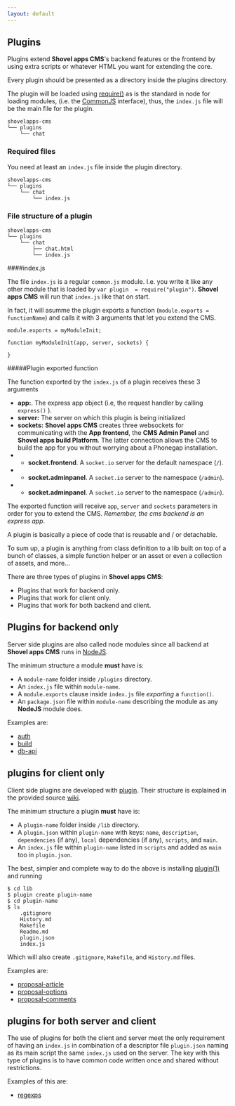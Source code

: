 ```yaml
---
layout: default
---
```


## Plugins

Plugins extend **Shovel apps CMS**'s backend features or the frontend by using extra
scripts or whatever HTML you want for extending the core.

Every plugin should be presented as a directory inside the plugins directory.

The plugin will be loaded using [require()](http://nodejs.org/api/modules.html#modules_module_require_id) as is the standard in node
for loading modules, (i.e. the [CommonJS](http://en.wikipedia.org/wiki/CommonJS) interface), thus, the `index.js` file
will be the main file for the plugin. 

    shovelapps-cms
    └── plugins
        └── chat    

### Required files


You need at least an `index.js` file inside the plugin directory.

    shovelapps-cms
    └── plugins
        └── chat
            └── index.js



### File structure of a plugin

    shovelapps-cms
    └── plugins
        └── chat
            ├── chat.html
            └── index.js

####index.js


The file `index.js` is a regular `common.js` module. I.e. you write it
like any other module that is loaded by `var plugin  = require("plugin")`.
**Shovel apps CMS** will run that `index.js` like that on start. 

In fact, it will asumme the plugin exports a function (`module.exports = functionName`)
and calls it with 3 arguments that let you extend the CMS.


    module.exports = myModuleInit;

    function myModuleInit(app, server, sockets) {
      
    }


#####Plugin exported function

The function exported by the `index.js` of a plugin receives these 3 arguments

* **app:**. The express app object (i.e, the request handler by calling `express()` ). 
* **server:** The server on which this plugin is being initialized
* **sockets:** **Shovel apps CMS** creates three websockets for communicating 
with the **App frontend**, the **CMS Admin Panel** and **Shovel apps build Platform**.
The latter connection allows the CMS to build the app for you without worrying
about a Phonegap installation. 
*  * **socket.frontend**. A `socket.io` server for the default namespace (`/`).
*  * **socket.adminpanel**. A `socket.io` server to the  namespace (`/admin`).
*  * **socket.adminpanel**. A `socket.io` server to the  namespace (`/admin`).

The exported function will receive `app`, `server` and `sockets` parameters
in order for you to extend the CMS. *Remember, the cms backend is an express app*.



A plugin is basically a piece of code that is reusable and / or detachable. 

To sum up, a plugin is anything from class definition to a lib built on top of a bunch of classes, a simple function helper or an asset or even a collection of assets, and more...

There are three types of plugins in **Shovel apps CMS**:

* Plugins that work for backend only.
* Plugins that work for client only.
* Plugins that work for both backend and client.

## Plugins for backend only

Server side plugins are also called node modules since all backend at **Shovel apps CMS** runs in [NodeJS](http://nodejs.org).

The minimum structure a module **must** have is:

* A `module-name` folder inside `/plugins` directory.
* An `index.js` file within `module-name`.
* A `module.exports` clause inside `index.js` file _exporting_ a `function()`.
* An `package.json` file within `module-name` describing the module as any **NodeJS** module does.

Examples are:

* [auth](https://github.com/DemocraciaEnRed/app/tree/development/lib/auth)
* [build](https://github.com/DemocraciaEnRed/app/tree/development/lib/build)
* [db-api](https://github.com/DemocraciaEnRed/app/tree/development/lib/db-api)

## plugins for client only

Client side plugins are developed with [plugin](http://github.com/plugin/plugin). Their structure is explained in the provided source [wiki](http://github.com/plugin/plugin/wiki/Spec).

The minimum structure a plugin **must** have is:

* A `plugin-name` folder inside `/lib` directory.
* A `plugin.json` within `plugin-name` with keys: `name`, `description`, `dependencies` (if any), `local` dependencies (if any), `scripts`, and `main`.
* An `index.js` file within `plugin-name` listed in `scripts` and added as `main` too in `plugin.json`.

The best, simpler and complete way to do the above is installing [plugin(1)](http://github.com/plugin/plugin#Install) and running

```
$ cd lib
$ plugin create plugin-name
$ cd plugin-name
$ ls
    .gitignore
    History.md
    Makefile
    Readme.md
    plugin.json
    index.js
```

Which will also create `.gitignore`, `Makefile`, and `History.md` files.

Examples are:

* [proposal-article](https://github.com/democraciaenred/app/tree/development/lib/proposal-article)
* [proposal-options](https://github.com/democraciaenred/app/tree/development/lib/proposal-article)
* [proposal-comments](https://github.com/democraciaenred/app/tree/development/lib/proposal-article)

## plugins for both server and client

The use of plugins for both the client and server meet the only requirement of having an `index.js` in combination of a descriptor file `plugin.json` naming as its main script the same `index.js` used on the server. The key with this type of plugins is to have common code written once and shared without restrictions.

Examples of this are:

* [regexps](https://github.com/DemocraciaEnRed/app/tree/development/lib/regexps)